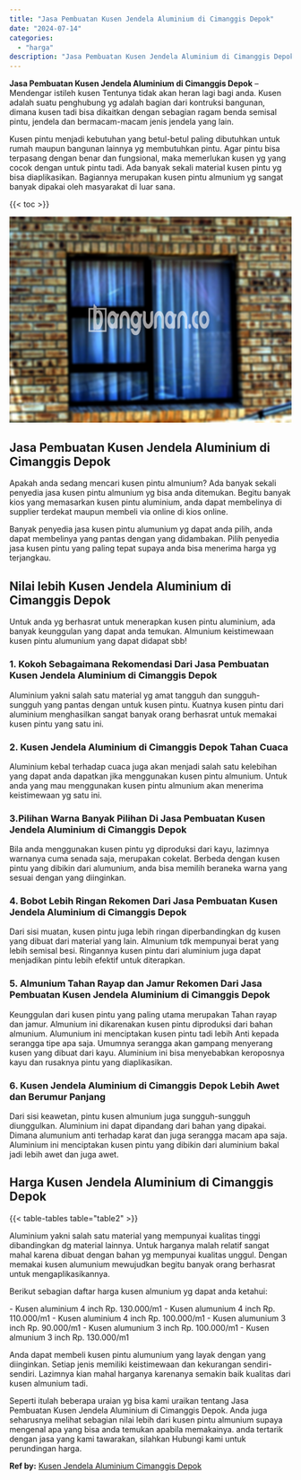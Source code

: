 ```yaml
---
title: "Jasa Pembuatan Kusen Jendela Aluminium di Cimanggis Depok"
date: "2024-07-14"
categories: 
  - "harga"
description: "Jasa Pembuatan Kusen Jendela Aluminium di Cimanggis Depok. Seperti itulah beberapa uraian yg bisa kami uraikan tentang Jasa Pembuatan Kusen Jendela Aluminium..."
---
```


**Jasa Pembuatan Kusen Jendela Aluminium di Cimanggis Depok** – Mendengar istileh kusen Tentunya tidak akan heran lagi bagi anda. Kusen adalah suatu penghubung yg adalah bagian dari kontruksi bangunan, dimana kusen tadi bisa dikaitkan dengan sebagian ragam benda semisal pintu, jendela dan bermacam-macam jenis jendela yang lain.

Kusen pintu menjadi kebutuhan yang betul-betul paling dibutuhkan untuk rumah maupun bangunan lainnya yg membutuhkan pintu. Agar pintu bisa terpasang dengan benar dan fungsional, maka memerlukan kusen yg yang cocok dengan untuk pintu tadi. Ada banyak sekali material kusen pintu yg bisa diaplikasikan. Bagiannya merupakan kusen pintu almunium yg sangat banyak dipakai oleh masyarakat di luar sana.

{{< toc >}}

![Jasa Pembuatan Kusen Jendela Aluminium di Cimanggis Depok](/images/harga-kusen-jendela-alumunium-10.png)

## Jasa Pembuatan Kusen Jendela Aluminium di Cimanggis Depok

Apakah anda sedang mencari kusen pintu almunium? Ada banyak sekali penyedia jasa kusen pintu almunium yg bisa anda ditemukan. Begitu banyak kios yang memasarkan kusen pintu aluminium, anda dapat membelinya di supplier terdekat maupun membeli via online di kios online.

Banyak penyedia jasa kusen pintu alumunium yg dapat anda pilih, anda dapat membelinya yang pantas dengan yang didambakan. Pilih penyedia jasa kusen pintu yang paling tepat supaya anda bisa menerima harga yg terjangkau.

## Nilai lebih Kusen Jendela Aluminium di Cimanggis Depok

Untuk anda yg berhasrat untuk menerapkan kusen pintu aluminium, ada banyak keunggulan yang dapat anda temukan. Almunium keistimewaan kusen pintu alumunium yang dapat didapat sbb!

### 1\. Kokoh Sebagaimana Rekomendasi Dari Jasa Pembuatan Kusen Jendela Aluminium di Cimanggis Depok

Aluminium yakni salah satu material yg amat tangguh dan sungguh-sungguh yang pantas dengan untuk kusen pintu. Kuatnya kusen pintu dari aluminium menghasilkan sangat banyak orang berhasrat untuk memakai kusen pintu yang satu ini.

### 2\. Kusen Jendela Aluminium di Cimanggis Depok Tahan Cuaca

Aluminium kebal terhadap cuaca juga akan menjadi salah satu kelebihan yang dapat anda dapatkan jika menggunakan kusen pintu almunium. Untuk anda yang mau menggunakan kusen pintu almunium akan menerima keistimewaan yg satu ini.

### 3.Pilihan Warna Banyak Pilihan Di Jasa Pembuatan Kusen Jendela Aluminium di Cimanggis Depok

Bila anda menggunakan kusen pintu yg diproduksi dari kayu, lazimnya warnanya cuma senada saja, merupakan cokelat. Berbeda dengan kusen pintu yang dibikin dari alumunium, anda bisa memilih beraneka warna yang sesuai dengan yang diinginkan.

### 4\. Bobot Lebih Ringan Rekomen Dari Jasa Pembuatan Kusen Jendela Aluminium di Cimanggis Depok

Dari sisi muatan, kusen pintu juga lebih ringan diperbandingkan dg kusen yang dibuat dari material yang lain. Almunium tdk mempunyai berat yang lebih semisal besi. Ringannya kusen pintu dari aluminium juga dapat menjadikan pintu lebih efektif untuk diterapkan.

### 5\. Almunium Tahan Rayap dan Jamur Rekomen Dari Jasa Pembuatan Kusen Jendela Aluminium di Cimanggis Depok

Keunggulan dari kusen pintu yang paling utama merupakan Tahan rayap dan jamur. Almunium ini dikarenakan kusen pintu diproduksi dari bahan almunium. Alumunium ini menciptakan kusen pintu tadi lebih Anti kepada serangga tipe apa saja. Umumnya serangga akan gampang menyerang kusen yang dibuat dari kayu. Aluminium ini bisa menyebabkan keroposnya kayu dan rusaknya pintu yang diaplikasikan.

### 6\. Kusen Jendela Aluminium di Cimanggis Depok Lebih Awet dan Berumur Panjang

Dari sisi keawetan, pintu kusen almunium juga sungguh-sungguh diunggulkan. Aluminium ini dapat dipandang dari bahan yang dipakai. Dimana alumunium anti terhadap karat dan juga serangga macam apa saja. Aluminium ini menciptakan kusen pintu yang dibikin dari aluminium bakal jadi lebih awet dan juga awet.

## Harga Kusen Jendela Aluminium di Cimanggis Depok

{{< table-tables table="table2" >}}

Aluminium yakni salah satu material yang mempunyai kualitas tinggi dibandingkan dg material lainnya. Untuk harganya malah relatif sangat mahal karena dibuat dengan bahan yg mempunyai kualitas unggul. Dengan memakai kusen alumunium mewujudkan begitu banyak orang berhasrat untuk mengaplikasikannya.

Berikut sebagian daftar harga kusen almunium yg dapat anda ketahui:

\- Kusen aluminium 4 inch Rp. 130.000/m1 - Kusen alumunium 4 inch Rp. 110.000/m1 - Kusen aluminium 4 inch Rp. 100.000/m1 - Kusen alumunium 3 inch Rp. 90.000/m1 - Kusen alumunium 3 inch Rp. 100.000/m1 - Kusen almunium 3 inch Rp. 130.000/m1

Anda dapat membeli kusen pintu alumunium yang layak dengan yang diinginkan. Setiap jenis memiliki keistimewaan dan kekurangan sendiri-sendiri. Lazimnya kian mahal harganya karenanya semakin baik kualitas dari kusen almunium tadi.

Seperti itulah beberapa uraian yg bisa kami uraikan tentang Jasa Pembuatan Kusen Jendela Aluminium di Cimanggis Depok. Anda juga seharusnya melihat sebagian nilai lebih dari kusen pintu almunium supaya mengenal apa yang bisa anda temukan apabila memakainya. anda tertarik dengan jasa yang kami tawarakan, silahkan Hubungi kami untuk perundingan harga.

**Ref by:** [Kusen Jendela Aluminium Cimanggis Depok](https://id.wikipedia.org/wiki/Kusen)
